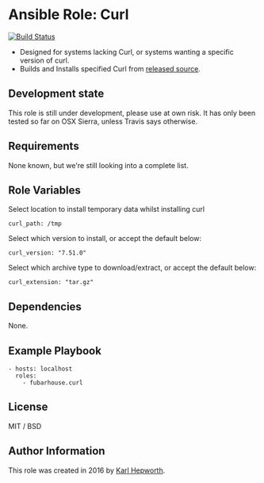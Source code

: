 # Ansible Role: Curl

[![Build Status](https://travis-ci.org/fubarhouse/ansible-role-curl.svg?branch=master)](https://travis-ci.org/fubarhouse/ansible-role-curl)

* Designed for systems lacking Curl, or systems wanting a specific version of curl.
* Builds and Installs specified Curl from [released source](https://curl.haxx.se/download/).

## Development state

  This role is still under development, please use at own risk.
  It has only been tested so far on OSX Sierra, unless Travis says otherwise.

## Requirements

  None known, but we're still looking into a complete list.

## Role Variables

Select location to install temporary data whilst installing curl
````
curl_path: /tmp
````

Select which version to install, or accept the default below:
````
curl_version: "7.51.0"
````

Select which archive type to download/extract, or accept the default below:
`````
curl_extension: "tar.gz"
`````

## Dependencies

  None.

## Example Playbook
````
- hosts: localhost
  roles:
    - fubarhouse.curl
````

## License

MIT / BSD

## Author Information

This role was created in 2016 by [Karl Hepworth](https://twitter.com/fubarhouse).